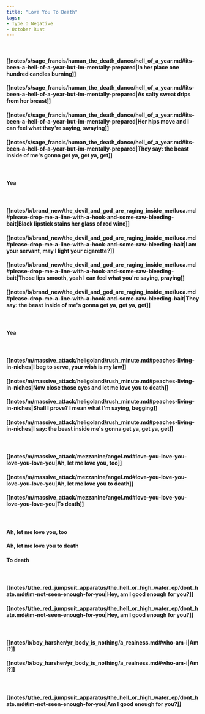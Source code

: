 ```yaml
---
title: "Love You To Death"
tags:
- Type O Negative
- October Rust
---
```

&nbsp;
#### [[notes/s/sage_francis/human_the_death_dance/hell_of_a_year.md#its-been-a-hell-of-a-year-but-im-mentally-prepared|In her place one hundred candles burning]]
#### [[notes/s/sage_francis/human_the_death_dance/hell_of_a_year.md#its-been-a-hell-of-a-year-but-im-mentally-prepared|As salty sweat drips from her breast]]
#### [[notes/s/sage_francis/human_the_death_dance/hell_of_a_year.md#its-been-a-hell-of-a-year-but-im-mentally-prepared|Her hips move and I can feel what they're saying, swaying]]
#### [[notes/s/sage_francis/human_the_death_dance/hell_of_a_year.md#its-been-a-hell-of-a-year-but-im-mentally-prepared|They say:  the beast inside of me's gonna get ya, get ya, get]]
&nbsp;
#### Yea
&nbsp;
#### [[notes/b/brand_new/the_devil_and_god_are_raging_inside_me/luca.md#please-drop-me-a-line-with-a-hook-and-some-raw-bleeding-bait|Black lipstick stains her glass of red wine]]
#### [[notes/b/brand_new/the_devil_and_god_are_raging_inside_me/luca.md#please-drop-me-a-line-with-a-hook-and-some-raw-bleeding-bait|I am your servant, may I light your cigarette?]]
#### [[notes/b/brand_new/the_devil_and_god_are_raging_inside_me/luca.md#please-drop-me-a-line-with-a-hook-and-some-raw-bleeding-bait|Those lips smooth, yeah I can feel what you're saying, praying]]
#### [[notes/b/brand_new/the_devil_and_god_are_raging_inside_me/luca.md#please-drop-me-a-line-with-a-hook-and-some-raw-bleeding-bait|They say:  the beast inside of me's gonna get ya, get ya, get]]
&nbsp;
#### Yea
&nbsp;
#### [[notes/m/massive_attack/heligoland/rush_minute.md#peaches-living-in-niches|I beg to serve, your wish is my law]]
#### [[notes/m/massive_attack/heligoland/rush_minute.md#peaches-living-in-niches|Now close those eyes and let me love you to death]]
#### [[notes/m/massive_attack/heligoland/rush_minute.md#peaches-living-in-niches|Shall I prove? I mean what I'm saying, begging]]
#### [[notes/m/massive_attack/heligoland/rush_minute.md#peaches-living-in-niches|I say:  the beast inside me's gonna get ya, get ya, get]]
&nbsp;
#### [[notes/m/massive_attack/mezzanine/angel.md#love-you-love-you-love-you-love-you|Ah, let me love you, too]]
#### [[notes/m/massive_attack/mezzanine/angel.md#love-you-love-you-love-you-love-you|Ah, let me love you to death]]
#### [[notes/m/massive_attack/mezzanine/angel.md#love-you-love-you-love-you-love-you|To death]]
&nbsp;
#### Ah, let me love you, too
#### Ah, let me love you to death
#### To death
&nbsp;
#### [[notes/t/the_red_jumpsuit_apparatus/the_hell_or_high_water_ep/dont_hate.md#im-not-seen-enough-for-you|Hey, am I good enough for you?]]
#### [[notes/t/the_red_jumpsuit_apparatus/the_hell_or_high_water_ep/dont_hate.md#im-not-seen-enough-for-you|Hey, am I good enough for you?]]
&nbsp;
#### [[notes/b/boy_harsher/yr_body_is_nothing/a_realness.md#who-am-i|Am I?]]
#### [[notes/b/boy_harsher/yr_body_is_nothing/a_realness.md#who-am-i|Am I?]]
&nbsp;
#### [[notes/t/the_red_jumpsuit_apparatus/the_hell_or_high_water_ep/dont_hate.md#im-not-seen-enough-for-you|Am I good enough for you?]]
